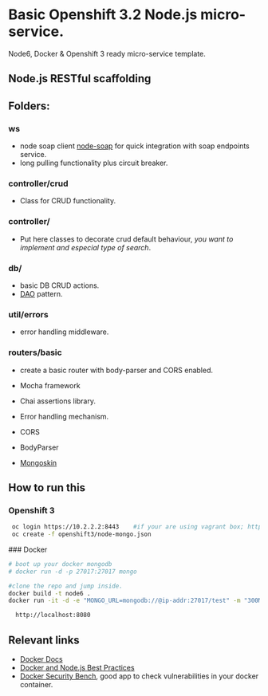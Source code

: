 # Basic Openshift 3.2 Node.js micro-service.

Node6, Docker & Openshift 3 ready micro-service template.

## Node.js RESTful scaffolding

## Folders:

### ws
  - node soap client [node-soap](https://github.com/vpulim/node-soap) for quick integration with soap endpoints service.
  - long pulling functionality plus circuit breaker.

### controller/crud
  - Class for CRUD functionality.

### controller/
  - Put here classes to decorate crud default behaviour, *you want to implement and especial type of search*.

### db/
  - basic DB CRUD actions.
  - [DAO](https://en.wikipedia.org/wiki/Data_access_object) pattern.

### util/errors
  - error handling middleware.

### routers/basic
  - create a basic router with body-parser and CORS enabled.

- Mocha framework
- Chai assertions library.
- Error handling mechanism.
- CORS
- BodyParser
- [Mongoskin](https://github.com/kissjs/node-mongoskin)

## How to run this

### Openshift 3

```sh
 oc login https://10.2.2.2:8443    #if your are using vagrant box; https://ip-addr:8443 otherwise.   
 oc create -f openshift3/node-mongo.json
```

### Docker

```sh
# boot up your docker mongodb
# docker run -d -p 27017:27017 mongo

#clone the repo and jump inside.
docker build -t node6 .
docker run -it -d -e "MONGO_URL=mongodb://@ip-addr:27017/test" -m "300M" --memory-swap "1G" -p 8080:8080 -v $(echo $PWD):/usr/src/app --name micro_service node6 node application
```

```sh
  http://localhost:8080
```
## Relevant links

  - [Docker Docs](https://docs.docker.com/)
  - [Docker and Node.js Best Practices](https://github.com/nodejs/docker-node/blob/master/docs/BestPractices.md)
  - [Docker Security Bench](https://github.com/docker/docker-bench-security), good app to check vulnerabilities in your docker container.
